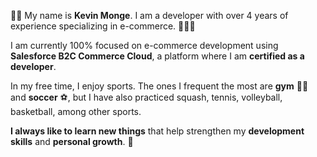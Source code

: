 👋🏼 My name is **Kevin Monge**. I am a developer with over 4 years of experience specializing in e-commerce. 👨🏻‍💻

I am currently 100% focused on e-commerce development using **Salesforce B2C Commerce Cloud**, a platform where I am **certified as a developer**.

In my free time, I enjoy sports. The ones I frequent the most are **gym** 🏋🏻 and **soccer** ⚽️, but I have also practiced squash, tennis, volleyball, basketball, among other sports.

**I always like to learn new things** that help strengthen my **development skills** and **personal growth**. 🚀